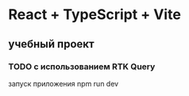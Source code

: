 # React + TypeScript + Vite
## учебный проект
### TODO с использованием RTK Query

запуск приложения
npm run dev
